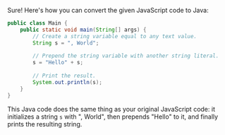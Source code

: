  Sure! Here's how you can convert the given JavaScript code to Java:

```java
public class Main {
    public static void main(String[] args) {
        // Create a string variable equal to any text value.
        String s = ", World";
        
        // Prepend the string variable with another string literal.
        s = "Hello" + s;
        
        // Print the result.
        System.out.println(s);
    }
}
```

This Java code does the same thing as your original JavaScript code: it initializes a string `s` with ", World", then prepends "Hello" to it, and finally prints the resulting string.
